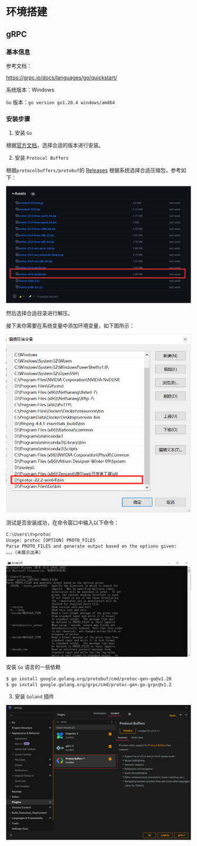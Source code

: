 # 环境搭建

## gRPC

### 基本信息

参考文档：

https://grpc.io/docs/languages/go/quickstart/

系统版本：Windows

`Go` 版本：`go version go1.20.4 windows/amd64`

### 安装步骤

1. 安装 `Go` 

根据[官方文档](https://go.dev/doc/install)，选择合适的版本进行安装。

2. 安装 `Protocol Buffers`

根据`protocolbuffers/protobuf`的 [Releases](https://github.com/protocolbuffers/protobuf/releases/) 根据系统选择合适压缩包，参考如下：

![image.png](.vuepress/public/1.png)

然后选择合适目录进行解压。

接下来你需要在系统变量中添加环境变量，如下图所示：

<img src=".vuepress/public/2.png" alt="image.png" style="zoom: 67%;" />

测试是否安装成功，在命令窗口中输入以下命令：

```shell
C:\Users\Y>protoc
Usage: protoc [OPTION] PROTO_FILES
Parse PROTO_FILES and generate output based on the options given:
。。。（未展示出来）

```

![image.png](.vuepress/public/3.png)

安装 `Go` 语言的一些依赖

```shell
$ go install google.golang.org/protobuf/cmd/protoc-gen-go@v1.28
$ go install google.golang.org/grpc/cmd/protoc-gen-go-grpc@v1.2
```

3. 安装 `Goland` 插件

![image-20230603152851954](.vuepress/public/image-20230603152851954.png)
